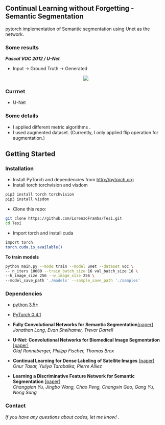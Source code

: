 ## Continual Learning without Forgetting - Semantic Segmentation

pytorch implementation of Semantic segmentation using Unet as the network. 

### Some results 
***Pascal VOC 2012 / U-Net***
- Input -> Ground Truth -> Generated
<p align='center'>  
  <img src='preview.gif' />
</p>

### Currnet
- U-Net

### Some details

* I applied different metric algorithms .
* I used augmented dataset. (Currently, I only applied flip operation for augmentation.)


## Getting Started
### Installation
- Install PyTorch and dependencies from http://pytorch.org
- Install torch torchvision and visdom


```bash
pip3 install torch torchvision
pip3 install visdom
```

- Clone this repo:
```bash
git clone https://github.com/LorenzoFramba/Tesi.git
cd Tesi
```

- Import torch and install cuda
```bash
import torch 
torch.cuda.is_available()
```
**To train models**

```bash
python main.py --mode train --model unet --dataset voc \
-- n_iters 10000 --train_batch_size 16 val_batch_size 16 \
--h_image_size 256 --w_image_size 256 \
--model_save_path './models' --sample_save_path './samples'
```


### Dependencies
* [python 3.5+](https://www.continuum.io/downloads)
* [PyTorch 0.4.1](http://pytorch.org/)




* **Fully Convolutional Networks for Semantic Segmentation**[\[paper\]](https://people.eecs.berkeley.edu/~jonlong/long_shelhamer_fcn.pdf) <br/>
  *Jonathan Long, Evan Shelhamer, Trevor Darrell*
* **U-Net: Convolutional Networks for Biomedical Image Segmentation** [\[paper\]](https://arxiv.org/abs/1505.04597) <br/>
  *Olaf Ronneberger, Philipp Fischer, Thomas Brox*
* **Continual Learning for Dense Labeling of Satellite Images** [\[paper\]](https://hal.inria.fr/hal-02276543/document) <br/>
  *Onur Tasar, Yuliya Tarabalka, Pierre Alliez*
* **Learning a Discriminative Feature Network for Semantic Segmentation** [\[paper\]](http://openaccess.thecvf.com/content_cvpr_2018/CameraReady/0632.pdf) <br/>
  *Changqian Yu, Jingbo Wang, Chao Peng, Changxin Gao, Gang Yu, Nong Sang*
  
  
  
### Contact
*If you have any questions about codes, let me know! .*
